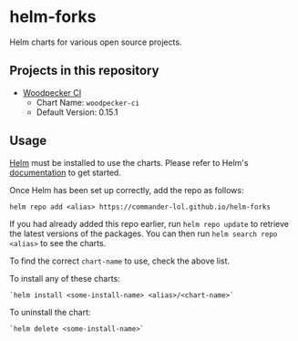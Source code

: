 # helm-forks

Helm charts for various open source projects. 

## Projects in this repository

- [Woodpecker CI](https://woodpecker-ci.org/)
    - Chart Name: `woodpecker-ci`
    - Default Version: 0.15.1

## Usage

[Helm](https://helm.sh) must be installed to use the charts.  Please refer to
Helm's [documentation](https://helm.sh/docs) to get started.

Once Helm has been set up correctly, add the repo as follows:

  `helm repo add <alias> https://commander-lol.github.io/helm-forks`

If you had already added this repo earlier, run `helm repo update` to retrieve
the latest versions of the packages.  You can then run `helm search repo
<alias>` to see the charts.

To find the correct `chart-name` to use, check the above list.

To install any of these charts:

    `helm install <some-install-name> <alias>/<chart-name>`

To uninstall the chart:

    `helm delete <some-install-name>`